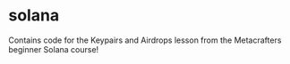 # solana
Contains code for the Keypairs and Airdrops lesson from the Metacrafters beginner Solana course!
